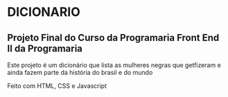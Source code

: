 
# DICIONARIO 
 ## Projeto Final do Curso da Programaria Front End II da Programaria

 Este projeto é um dicionário que lista as mulheres negras que
 getfizeram e ainda fazem parte da história do brasil e do mundo

Feito com HTML, CSS e Javascript
